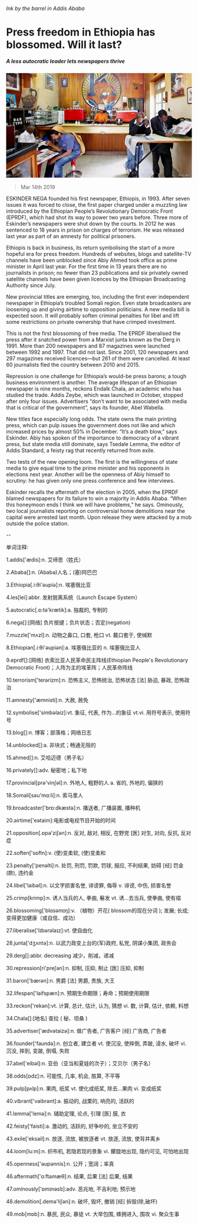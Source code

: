 ###### Ink by the barrel in Addis Ababa

# Press freedom in Ethiopia has blossomed. Will it last? 

##### A less autocratic leader lets newspapers thrive 

![image](images/20190316_MAP002_1.jpg) 

> Mar 14th 2019 

ESKINDER NEGA founded his first newspaper, Ethiopis, in 1993. After seven issues it was forced to close, the first paper charged under a muzzling law introduced by the Ethiopian People’s Revolutionary Democratic Front (EPRDF), which had shot its way to power two years before. Three more of Eskinder’s newspapers were shut down by the courts. In 2012 he was sentenced to 18 years in prison on charges of terrorism. He was released last year as part of an amnesty for political prisoners. 

Ethiopis is back in business, its return symbolising the start of a more hopeful era for press freedom. Hundreds of websites, blogs and satellite-TV channels have been unblocked since Abiy Ahmed took office as prime minister in April last year. For the first time in 13 years there are no journalists in prison; no fewer than 23 publications and six privately owned satellite channels have been given licences by the Ethiopian Broadcasting Authority since July. 

New provincial titles are emerging, too, including the first ever independent newspaper in Ethiopia’s troubled Somali region. Even state broadcasters are loosening up and giving airtime to opposition politicians. A new media bill is expected soon. It will probably soften criminal penalties for libel and lift some restrictions on private ownership that have crimped investment. 

This is not the first blossoming of free media. The EPRDF liberalised the press after it snatched power from a Marxist junta known as the Derg in 1991. More than 200 newspapers and 87 magazines were launched between 1992 and 1997. That did not last. Since 2001, 120 newspapers and 297 magazines received licences—but 261 of them were cancelled. At least 60 journalists fled the country between 2010 and 2015. 

Repression is one challenge for Ethiopia’s would-be press barons; a tough business environment is another. The average lifespan of an Ethiopian newspaper is nine months, reckons Endalk Chala, an academic who has studied the trade. Addis Zeybe, which was launched in October, stopped after only four issues. Advertisers “don’t want to be associated with media that is critical of the government”, says its founder, Abel Wabella. 

New titles face especially long odds. The state owns the main printing press, which can pulp issues the government does not like and which increased prices by almost 50% in December. “It’s a death blow,” says Eskinder. Abiy has spoken of the importance to democracy of a vibrant press, but state media still dominate, says Tsedale Lemma, the editor of Addis Standard, a feisty rag that recently returned from exile. 

Two tests of the new opening loom. The first is the willingness of state media to give equal time to the prime minister and his opponents in elections next year. Another will be the openness of Abiy himself to scrutiny: he has given only one press conference and few interviews. 

Eskinder recalls the aftermath of the election in 2005, when the EPRDF blamed newspapers for its failure to win a majority in Addis Ababa. “When this honeymoon ends I think we will have problems,” he says. Ominously, two local journalists reporting on controversial home demolitions near the capital were arrested last month. Upon release they were attacked by a mob outside the police station. 

-- 

 单词注释:

1.addis['ædis]:n. 艾缔思（姓氏） 

2.Ababa[]:n. (Ababa)人名；(塞)阿巴巴 

3.Ethiopia[.i:θi'әupiә]:n. 埃塞俄比亚 

4.les[lei]:abbr. 发射脱离系统（Launch Escape System） 

5.autocratic[.ɒ:tә'krætik]:a. 独裁的, 专制的 

6.nega[]:[网络] 负片按键；负片状态；否定(negation) 

7.muzzle['mʌzl]:n. 动物之鼻口, 口套, 枪口 vt. 戴口套于, 使缄默 

8.Ethiopian[.i:θi'әupiәn]:a. 埃塞俄比亚的 n. 埃塞俄比亚人 

9.eprdf[]:[网络] 衣索比亚人民革命民主阵线(Ethiopian People's Revolutionary Democratic Front)；人阵为主的埃革阵；人民革命阵线 

10.terrorism['terәrizm]:n. 恐怖主义, 恐怖统治, 恐怖状态 [法] 胁迫, 暴政, 恐怖政治 

11.amnesty['æmnisti]:n. 大赦, 赦免 

12.symbolise['simbәlaiz]:vt. 象征, 代表, 作为...的象征 vt.vi. 用符号表示, 使用符号 

13.blog[]:n. 博客；部落格；网络日志 

14.unblocked[]:a. 非块式；畅通无阻的 

15.ahmed[]:n. 艾哈迈德（男子名） 

16.privately[]:adv. 秘密地；私下地 

17.provincial[prә'vinʃәl]:n. 外地人, 粗野的人 a. 省的, 外地的, 偏狭的 

18.Somali[sәu'mɑ:li]:n. 索马里人 

19.broadcaster['brɒ:dkæstә]:n. 播送者, 广播装置, 播种机 

20.airtime['eәtaim]:电影或电视节目开始的时间 

21.opposition[.ɒpә'ziʃәn]:n. 反对, 敌对, 相反, 在野党 [医] 对生, 对向, 反抗, 反对症 

22.soften['sɒftn]:v. (使)变柔软, (使)变柔和 

23.penalty['penәlti]:n. 处罚, 刑罚, 罚款, 罚球, 报应, 不利结果, 妨碍 [经] 罚金(款), 违约金 

24.libel['laibәl]:n. 以文字损害名誉, 诽谤罪, 侮辱 v. 诽谤, 中伤, 损害名誉 

25.crimp[krimp]:n. 诱人当兵的人, 拳曲, 鬈发 vt. 诱...去当兵, 使拳曲, 使有褶 

26.blossoming['blɑsəmɪŋ]:v. （植物）开花( blossom的现在分词 ); 发展; 长成; 变得更加健康（或自信、成功） 

27.liberalise['lɪbərəlaɪz]:vt. 使自由化 

28.junta['dʒʌntә]:n. 以武力政变上台的(军)政府, 私党, 阴谋小集团, 政务会 

29.derg[]:abbr. decreasing 减少，削减，递减 

30.repression[ri'preʃәn]:n. 抑制, 压抑, 制止 [医] 压抑, 抑制 

31.baron['bærәn]:n. 男爵 [法] 男爵, 贵族, 大王 

32.lifespan['laifspæn]:n. 预期生命期限；寿命；预期使用期限 

33.reckon['rekәn]:vt. 计算, 总计, 估计, 认为, 猜想 vi. 数, 计算, 估计, 依赖, 料想 

34.Chala[]:[地名] 查拉 ( 秘、坦桑 ) 

35.advertiser['ædvәtaizә]:n. 做广告者, 广告客户 [经] 广告商, 广告者 

36.founder['faundә]:n. 创立者, 建立者 vt. 使沉没, 使摔倒, 弄跛, 浸水, 破坏 vi. 沉没, 摔到, 变跛, 倒塌, 失败 

37.abel['eibәl]:n. 亚伯（亚当和夏娃的次子）；艾贝尔（男子名） 

38.odds[ɒdz]:n. 可能性, 几率, 机会, 胜算, 不平等 

39.pulp[pʌlp]:n. 果肉, 纸浆 vt. 使化成纸浆, 除去...果肉 vi. 变成纸浆 

40.vibrant['vaibrәnt]:a. 振动的, 战栗的, 响亮的, 活跃的 

41.lemma['lemә]:n. 辅助定理, 论点, 引理 [医] 膜, 衣 

42.feisty['faisti]:a. 激动的, 活跃的, 好争吵的, 坐立不安的 

43.exile['eksail]:n. 放逐, 流放, 被放逐者 vt. 放逐, 流放, 使背井离乡 

44.loom[lu:m]:n. 织布机, 若隐若现的景象 vi. 朦胧地出现, 隐约可见, 可怕地出现 

45.openness['әupәnnis]:n. 公开；宽阔；率真 

46.aftermath['ɑ:ftәmæθ]:n. 结果, 后果 [法] 后果, 结果 

47.ominously['ɒmɪnəslɪ]:adv. 恶兆地, 不吉利地; 预示地 

48.demolition[.demә'liʃәn]:n. 破坏, 毁坏, 撤销 [经] 拆毁(除,破坏) 

49.mob[mɒb]:n. 暴民, 民众, 暴徒 vt. 大举包围, 蜂拥进入, 围攻 vi. 聚众生事 

